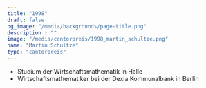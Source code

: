 ```yaml
---
title: "1998"
draft: false
bg_image: "/media/backgrounds/page-title.png"
description : ""
image: "/media/cantorpreis/1998_martin_schultze.png"
name: "Martin Schultze"
type: "cantorpreis"
---
```


- Studium der Wirtschaftsmathematik in Halle
- Wirtschaftsmathematiker bei der Dexia Kommunalbank in Berlin
